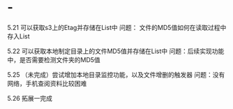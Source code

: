 # -
5.21
可以获取s3上的Etag并存储在List中
问题： 文件的MD5值如何在读取过程中存入List

5.22
可以获取本地制定目录上的文件MD5值并存储在List中
问题：后续实现功能中，是否需要检测文件夹的MD5值

5.25
（未完成）尝试增加本地目录监控功能，以及文件增删的触发器
问题：没有网络，手机查阅资料比较困难

5.26
拓展一完成
